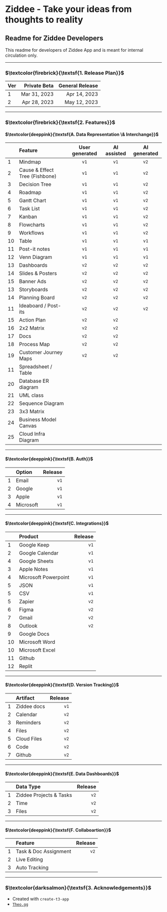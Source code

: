 # Ziddee - Take your ideas from thoughts to reality

## Readme for Ziddee Developers

This readme for developers of Ziddee App and is meant for internal circulation only.
___

### $\textcolor{firebrick}{\textsf{1. Release Plan}}$

| Ver | Private Beta  | General Release |
|:----|-------------:|-----------------:|
| 1   | Mar 31, 2023|  Apr 14, 2023     |
| 2   | Apr 28, 2023|  May 12, 2023     |

___

### $\textcolor{firebrick}{\textsf{2. Features}}$

#### $\textcolor{deeppink}{\textsf{A. Data Representation \& Interchange}}$

|   | Feature                       | User generated | AI assisted | AI generated |
|:--|:----------------------------- |:--------------:|:-----------:|:------------:|
| 1 |Mindmap                        | `v1` | `v1` | <sub>v2</sub> |
| 2 |Cause & Effect Tree (Fishbone) | `v1` | `v1` | <sub>v2</sub> |
| 3 |Decision Tree                  | `v1` | `v1` | <sub>v2</sub> |
| 4 |Roadmap                        | `v1` | `v1` | <sub>v2</sub> |
| 5 |Gantt Chart                    | `v1` | `v1` | <sub>v2</sub> |
| 6 |Task List                      | `v1` | `v1` | <sub>v2</sub> |
| 7 |Kanban                         | `v1` | `v1` | <sub>v2</sub> |
| 8 |Flowcharts                     | `v1` | `v1` | <sub>v2</sub> |
| 9 |Workflows                      | `v1` | `v1` | <sub>v2</sub> |
|10 |Table                          | `v1` | `v1` | `v1` |
|11 |Post-it notes                  | `v1` | `v1` | `v1` |
|12 |Venn Diagram                   | `v1` | `v1` | `v1` |
|13 |Dashboards                     | <sub>v2</sub> | <sub>v2</sub> | <sub>v2</sub> |
|14|Slides & Posters                | <sub>v2</sub> | <sub>v2</sub> | <sub>v2</sub> |
|15|Banner Ads                      | <sub>v2</sub> | <sub>v2</sub> | <sub>v2</sub> |
|13|Storyboards                     | <sub>v2</sub> | <sub>v2</sub> | <sub>v2</sub> |
|14| Planning Board                 | <sub>v2</sub> | <sub>v2</sub> | <sub>v2</sub> |
|11 |Ideaboard / Post-its           | <sub>v2</sub> | <sub>v2</sub> | <sub>v2</sub> |
|15|Action Plan                     | <sub>v2</sub> | <sub>v2</sub> |
|16|2x2 Matrix                      | <sub>v2</sub> | <sub>v2</sub> |
|17|Docs                            | <sub>v2</sub> | <sub>v2</sub> |
|18| Process Map                    | <sub>v2</sub> | <sub>v2</sub> |
|19| Customer Journey Maps          | <sub>v2</sub> | <sub>v2</sub> |
|11 |Spreadsheet / Table |
|20|Database ER diagram  |
|21|UML class            |
|22|Sequence Diagram     |
|23|3x3 Matrix           |
|24|Business Model Canvas|
|25| Cloud Infra Diagram |

___

#### $\textcolor{deeppink}{\textsf{B. Auth}}$

|   | Option   | Release |
|:--|:---------|-------:|
1| Email     |  `v1`  |
2| Google    |  `v1`  |
3| Apple     |  `v1`  |
4| Microsoft |  `v1`  |

___

#### $\textcolor{deeppink}{\textsf{C. Integrations}}$

|   | Product            | Release |
|:--|:-------------------|-------:|
1| Google Keep         |  `v1`  |
2| Google Calendar     |  `v1`  |
4| Google Sheets       |  `v1`  |
3| Apple Notes         |  `v1`  |
4| Microsoft Powerpoint|  `v1`  |
5| JSON                |  `v1`  |
5| CSV                 |  `v1`  |
5| Zapier              | <sub>v2</sub> |
6| Figma               | <sub>v2</sub> |
7| Gmail               | <sub>v2</sub> |
8| Outlook             | <sub>v2</sub> |
9| Google Docs         |
10| Microsoft Word     |
10| Microsoft Excel    |
11| Github             |
12| Replit             |

___

#### $\textcolor{deeppink}{\textsf{D. Version Tracking}}$

|   | Artifact | Release |
|:--|:---------|-------:|
| 1 | Ziddee docs |  `v1`  |
| 2 | Calendar    | <sub>v2</sub> |
| 3 | Reminders   | <sub>v2</sub> |
| 4 | Files       | <sub>v2</sub> |
| 5 | Cloud Files | <sub>v2</sub> |
| 6 | Code        | <sub>v2</sub> |
| 7 | Github      | <sub>v2</sub> |

___

#### $\textcolor{deeppink}{\textsf{E. Data Dashboards}}$

|   | Data Type               | Release       |
|:--|:------------------------|--------------:|
| 1 | Ziddee Projects & Tasks | <sub>v2</sub> |
| 2 | Time                    | <sub>v2</sub> |
| 3 | Files                   | <sub>v2</sub> |

___

#### $\textcolor{deeppink}{\textsf{F. Collaboartion}}$

|   | Feature               | Release       |
|:--|:----------------------|--------------:|
| 1 | Task & Doc Assignment | <sub>v2</sub> |
| 2 | Live Editing          |
| 3 | Auto Tracking         |

___

### $\textcolor{darksalmon}{\textsf{3. Acknowledgements}}$

- Created with `create-t3-app`
- [`Theo.gg`](https://theo.gg)

<Add others>
